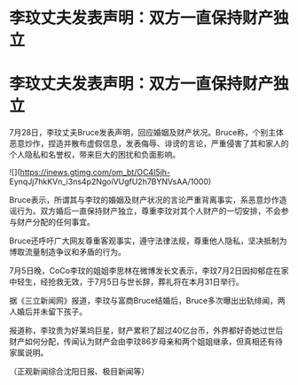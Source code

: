 # 李玟丈夫发表声明：双方一直保持财产独立

# 李玟丈夫发表声明：双方一直保持财产独立

7月28日，李玟丈夫Bruce发表声明，回应婚姻及财产状况。Bruce称，个别主体恶意炒作，捏造并散布虚假信息，发表侮辱、诽谤的言论，严重侵害了其和家人的个人隐私和名誉权，带来巨大的困扰和负面影响。

![](https://inews.gtimg.com/om_bt/OC4I5jh-
EynqJj7hkKVn_i3ns4p2NgoiVUgfU2h7BYNVsAA/1000)

Bruce表示，所谓其与李玟的婚姻及财产状况的言论严重背离事实，系恶意炒作造谣行为。双方婚后一直保持财产独立，尊重李玟对其个人财产的一切安排，不会参与财产分配的任何事宜。

Bruce还呼吁广大网友尊重客观事实，遵守法律法规，尊重他人隐私，坚决抵制为博取流量制造争议和矛盾的行为。

7月5日晚，CoCo李玟的姐姐李思林在微博发长文表示，李玟7月2日因抑郁症在家中轻生，经抢救无效，于7月5日与世长辞，葬礼将在本月31日举行。

据《三立新闻网》报道，李玟与富商Bruce结婚后，Bruce多次曝出出轨绯闻，两人婚后并未留下孩子。

报道称，李玟贵为好莱坞巨星，财产累积了超过40亿台币，外界都好奇她过世后财产如何分配，传闻认为财产会由李玟86岁母亲和两个姐姐继承，但真相还有待家属说明。

（正观新闻综合沈阳日报、极目新闻等）

